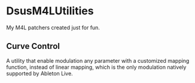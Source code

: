 # DsusM4LUtilities
My M4L patchers created just for fun.

## Curve Control
A utility that enable modulation any parameter with a customized mapping function, instead of linear mapping, which is the only modulation natively supported by Ableton Live.
